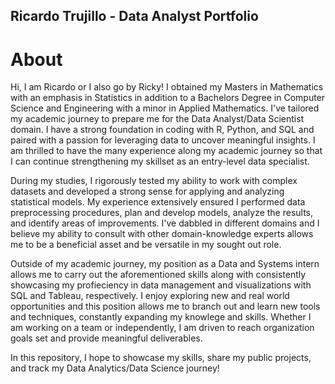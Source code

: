 ## Ricardo Trujillo - Data Analyst Portfolio

# About
Hi, I am Ricardo or I also go by Ricky! I obtained my Masters in Mathematics with an emphasis in Statistics in addition to a Bachelors Degree in Computer Science and Engineering with a minor in Applied Mathematics. I've tailored my academic journey to prepare me for the Data Analyst/Data Scientist domain. I have a strong foundation in coding with R, Python, and SQL and paired with a passion for leveraging data to uncover meaningful insights. I am thrilled to have the many experience along my academic journey so that I can continue strengthening my skillset as an entry-level data specialist. 

During my studies, I rigorously tested my ability to work with complex datasets and developed a strong sense for applying and analyzing statistical models. My experience extensively ensured I performed data preprocessing procedures, plan and develop models, analyze the results, and identify areas of improvements. I've dabbled in different domains and I believe my ability to consult with other domain-knowledge experts allows me to be a beneficial asset and be versatile in my sought out role. 

Outside of my academic journey, my position as a Data and Systems intern allows me to carry out the aforementioned skills along with consistently showcasing my profieciency in data management and visualizations with SQL and Tableau, respectively. I enjoy exploring new and real world opportunities and this position allows me to branch out and learn new tools and techniques, constantly expanding my knowlege and skills. Whether I am working on a team or independently, I am driven to reach organization goals set and provide meaningful deliverables. 

In this repository, I hope to showcase my skills, share my public projects, and track my Data Analytics/Data Science journey! 

<!--
**RickyTrujillo/RickyTrujillo** is a ✨ _special_ ✨ repository because its `README.md` (this file) appears on your GitHub profile.

Here are some ideas to get you started:

- 🔭 I’m currently working on ...
- 🌱 I’m currently learning ...
- 👯 I’m looking to collaborate on ...
- 🤔 I’m looking for help with ...
- 💬 Ask me about ...
- 📫 How to reach me: ...
- 😄 Pronouns: ...
- ⚡ Fun fact: ...
-->
